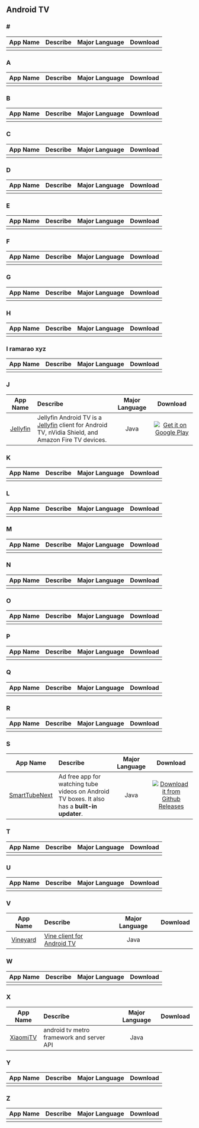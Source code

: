 ## Android TV  
### \#   
App Name                   | Describe                  | Major Language             | Download 
:------------------------: | :------------------------ | :------------------------: | :------------------------: 
| | | 

### A  
App Name                   | Describe                  | Major Language             | Download 
:------------------------: | :------------------------ | :------------------------: | :------------------------: 
| | | 

### B  
App Name                   | Describe                  | Major Language             | Download 
:------------------------: | :------------------------ | :------------------------: | :------------------------: 
| | | 

### C  
App Name                   | Describe                  | Major Language             | Download 
:------------------------: | :------------------------ | :------------------------: | :------------------------: 
 | | | 

### D  
App Name                   | Describe                  | Major Language             | Download 
:------------------------: | :------------------------ | :------------------------: | :------------------------: 
 | | | 

### E  
App Name                   | Describe                  | Major Language             | Download 
:------------------------: | :------------------------ | :------------------------: | :------------------------: 
 | | | 

### F  
App Name                   | Describe                  | Major Language             | Download 
:------------------------: | :------------------------ | :------------------------: | :------------------------: 
| | | 

### G  
App Name                   | Describe                  | Major Language             | Download 
:------------------------: | :------------------------ | :------------------------: | :------------------------: 
 | | | 

### H  
App Name                   | Describe                  | Major Language             | Download 
:------------------------: | :------------------------ | :------------------------: | :------------------------: 
 | | | 

### I ramarao xyz 
App Name                   | Describe                  | Major Language             | Download 
:------------------------: | :------------------------ | :------------------------: | :------------------------: 
 | | | 

### J  
App Name                   | Describe                  | Major Language             | Download 
:------------------------: | :------------------------ | :------------------------: | :------------------------: 
[Jellyfin](https://github.com/jellyfin/jellyfin-androidtv) | Jellyfin Android TV is a [Jellyfin](https://jellyfin.org/) client for Android TV, nVidia Shield, and Amazon Fire TV devices. | Java | [![Get it on Google Play](https://i.imgur.com/T9HnFlW.png)](https://play.google.com/store/apps/details?id=org.jellyfin.androidtv)

### K  
App Name                   | Describe                  | Major Language             | Download 
:------------------------: | :------------------------ | :------------------------: | :------------------------: 
 | | | 

### L  
App Name                   | Describe                  | Major Language             | Download 
:------------------------: | :------------------------ | :------------------------: | :------------------------: 
| | | 

### M  
App Name                   | Describe                  | Major Language             | Download 
:------------------------: | :------------------------ | :------------------------: | :------------------------: 
 | | | 

### N  
App Name                   | Describe                  | Major Language             | Download 
:------------------------: | :------------------------ | :------------------------: | :------------------------: 
 | | | 

### O  
App Name                   | Describe                  | Major Language             | Download 
:------------------------: | :------------------------ | :------------------------: | :------------------------: 
 | | | 

### P  
App Name                   | Describe                  | Major Language             | Download 
:------------------------: | :------------------------ | :------------------------: | :------------------------: 
| | | 

### Q  
App Name                   | Describe                  | Major Language             | Download 
:------------------------: | :------------------------ | :------------------------: | :------------------------: 
 | | | 

### R  
App Name                   | Describe                  | Major Language             | Download 
:------------------------: | :------------------------ | :------------------------: | :------------------------: 
| | | 

### S  
App Name                   | Describe                  | Major Language             | Download 
:------------------------: | :------------------------ | :------------------------: | :------------------------: 
[SmartTubeNext](https://github.com/yuliskov/SmartTubeNext) | Ad free app for watching tube videos on Android TV boxes. It also has a **built-in updater**. | Java | [![Download it from Github Releases](https://i.ibb.co/jfdStgz/92813512-27f0bb80-f376-11ea-8562-ee2b3e416aec-resized.png)](https://github.com/yuliskov/SmartTubeNext/releases/latest)

### T  
App Name                   | Describe                  | Major Language             | Download 
:------------------------: | :------------------------ | :------------------------: | :------------------------: 
 | | | 

### U  
App Name                   | Describe                  | Major Language             | Download 
:------------------------: | :------------------------ | :------------------------: | :------------------------: 
 | | | 

### V  
App Name                   | Describe                  | Major Language             | Download 
:------------------------: | :------------------------ | :------------------------: | :------------------------: 
[Vineyard](https://github.com/hitherejoe/Vineyard) | [Vine client for Android TV](https://medium.com/exploring-android/vineyard-creating-an-android-tv-vine-app-e1480708b0a3#.q4hrfrsnu) | Java |    

### W  
App Name                   | Describe                  | Major Language             | Download 
:------------------------: | :------------------------ | :------------------------: | :------------------------: 
| | | 

### X  
App Name                   | Describe                  | Major Language             | Download 
:------------------------: | :------------------------ | :------------------------: | :------------------------: 
 [XiaomiTV](https://github.com/XiaoMi/android_tv_metro)|android tv metro framework and server API |Java  | 

### Y  
App Name                   | Describe                  | Major Language             | Download 
:------------------------: | :------------------------ | :------------------------: | :------------------------: 
 | | | 

### Z  
App Name                   | Describe                  | Major Language             | Download 
:------------------------: | :------------------------ | :------------------------: | :------------------------: 
 | | | 
 
